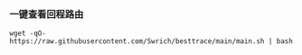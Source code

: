 ### 一键查看回程路由

```
wget -qO- https://raw.githubusercontent.com/Swrich/besttrace/main/main.sh | bash
```
